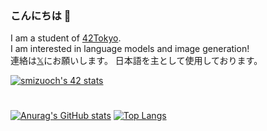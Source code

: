 ### こんにちは 👋

I am a student of [42Tokyo](https://42tokyo.jp/).  
I am interested in language models and image generation!  
連絡は[𝕏](https://twitter.com/ShotaroM8)にお願いします。
日本語を主として使用しております。

[![smizuoch's 42 stats](https://badge42.coday.fr/api/v2/clqlthx6l173001p4lm52sd1t/stats?cursusId=21&coalitionId=308)](https://github.com/Coday-meric/badge42)

#
[![Anurag's GitHub stats](https://github-readme-stats.vercel.app/api?username=smizuoch&show_icons=true&theme=merko&count_private=true)](https://github.com/anuraghazra/github-readme-stats)
[![Top Langs](https://github-readme-stats.vercel.app/api/top-langs/?username=smizuoch&layout=donut&theme=merko)](https://github.com/anuraghazra/github-readme-stats)

<!--
**smizuoch/smizuoch** is a ✨ _special_ ✨ repository because its `README.md` (this file) appears on your GitHub profile.

Here are some ideas to get you started:

- 🔭 I’m currently working on ...
- 🌱 I’m currently learning ...
- 👯 I’m looking to collaborate on ...
- 🤔 I’m looking for help with ...
- 💬 Ask me about ...
- 📫 How to reach me: ...
- 😄 Pronouns: ...
- ⚡ Fun fact: ...
-->

